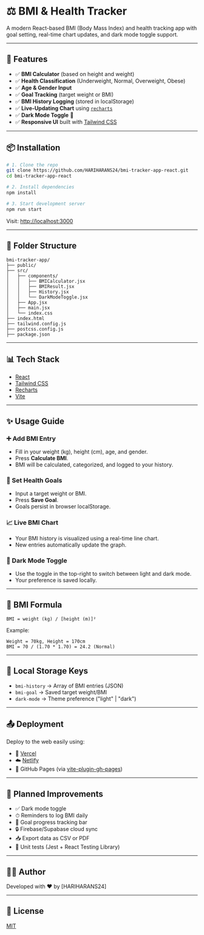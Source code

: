 # ⚖️ BMI & Health Tracker

A modern React-based BMI (Body Mass Index) and health tracking app with goal setting, real-time chart updates, and dark mode toggle support. 

---
 
## 🚀 Features    
  
- ✅ **BMI Calculator** (based on height and weight) 
- ✅ **Health Classification** (Underweight, Normal, Overweight, Obese)  
- ✅ **Age & Gender Input** 
- ✅ **Goal Tracking** (target weight or BMI)  
- ✅ **BMI History Logging** (stored in localStorage) 
- ✅ **Live-Updating Chart** using [`recharts`](https://recharts.org/)   
- ✅ **Dark Mode Toggle** 🌙 
- ✅ **Responsive UI** built with [Tailwind CSS](https://tailwindcss.com/) 
 
---
 

## 📦 Installation

```bash
# 1. Clone the repo
git clone https://github.com/HARIHARANS24/bmi-tracker-app-react.git
cd bmi-tracker-app-react 

# 2. Install dependencies
npm install

# 3. Start development server
npm run start
```

Visit: [http://localhost:3000](http://localhost:3000)

---

## 📁 Folder Structure

```
bmi-tracker-app/
├── public/
├── src/
│   ├── components/
│   │   ├── BMICalculator.jsx
│   │   ├── BMIResult.jsx
│   │   ├── History.jsx
│   │   └── DarkModeToggle.jsx
│   ├── App.jsx
│   ├── main.jsx
│   └── index.css
├── index.html
├── tailwind.config.js
├── postcss.config.js
├── package.json
```

---

## 📊 Tech Stack

- [React](https://reactjs.org/)
- [Tailwind CSS](https://tailwindcss.com/)
- [Recharts](https://recharts.org/)
- [Vite](https://vitejs.dev/)

---

## ✨ Usage Guide

### ➕ Add BMI Entry
- Fill in your weight (kg), height (cm), age, and gender.
- Press **Calculate BMI**.
- BMI will be calculated, categorized, and logged to your history.

### 🎯 Set Health Goals
- Input a target weight or BMI.
- Press **Save Goal**.
- Goals persist in browser localStorage.

### 📈 Live BMI Chart
- Your BMI history is visualized using a real-time line chart.
- New entries automatically update the graph.

### 🌙 Dark Mode Toggle
- Use the toggle in the top-right to switch between light and dark mode.
- Your preference is saved locally.

---

## 🧮 BMI Formula

```
BMI = weight (kg) / [height (m)]²
```

Example:
```
Weight = 70kg, Height = 170cm
BMI = 70 / (1.70 * 1.70) = 24.2 (Normal)
```

---

## 💾 Local Storage Keys

- `bmi-history` → Array of BMI entries (JSON)
- `bmi-goal` → Saved target weight/BMI
- `dark-mode` → Theme preference ("light" | "dark")

---

## 📤 Deployment

Deploy to the web easily using:

- 🔄 [Vercel](https://vercel.com/)
- ☁️ [Netlify](https://www.netlify.com/)
- 🧩 GitHub Pages (via [vite-plugin-gh-pages](https://www.npmjs.com/package/vite-plugin-gh-pages))

---

## 📅 Planned Improvements

- ✅ Dark mode toggle
- ⏱ Reminders to log BMI daily
- 🔔 Goal progress tracking bar
- 🔒 Firebase/Supabase cloud sync
- 📥 Export data as CSV or PDF
- 🧪 Unit tests (Jest + React Testing Library)

---

## 👨‍💻 Author

Developed with ❤️ by [HARIHARANS24]

---

## 📄 License

[MIT](LICENSE)

